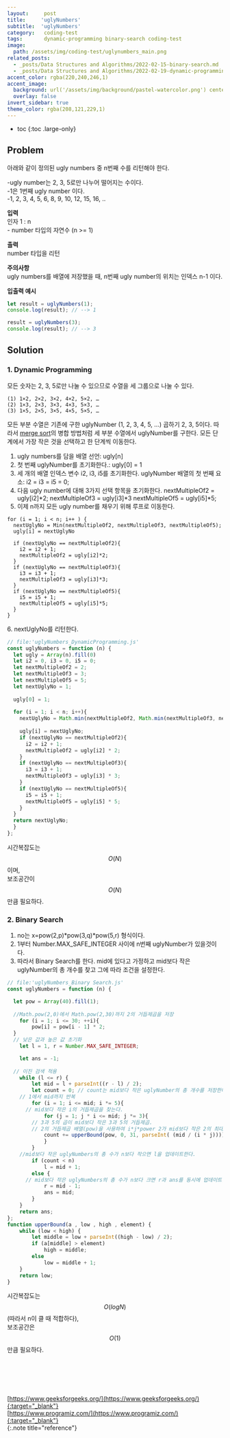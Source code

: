 ```yaml
---
layout:     post
title:     'uglyNumbers'
subtitle:  'uglyNumbers'
category:   coding-test 
tags:       dynamic-programming binary-search coding-test
image: 
  path: /assets/img/coding-test/uglynumbers_main.png
related_posts: 
  - _posts/Data Structures and Algorithms/2022-02-15-binary-search.md
  - _posts/Data Structures and Algorithms/2022-02-19-dynamic-programming.md
accent_color: rgba(220,240,246,1)
accent_image: 
  background: url('/assets/img/background/pastel-watercolor.png') center/cover 
  overlay: false
invert_sidebar: true
theme_color: rgba(208,121,229,1)
---
```


* toc
{:toc .large-only}

## Problem

아래와 같이 정의된 ugly numbers 중 n번째 수를 리턴해야 한다.

\-ugly number는 2, 3, 5로만 나누어 떨어지는 수이다. <br/>
\-1은 1번째 ugly number 이다. <br/>
\-1, 2, 3, 4, 5, 6, 8, 9, 10, 12, 15, 16, ..


**입력** <br/>
인자 1 : n <br/>
\- number 타입의 자연수 (n >= 1) <br/>

**출력** <br/>
number 타입을 리턴

**주의사항** <br/>
ugly numbers를 배열에 저장했을 때, n번째 ugly number의 위치는 인덱스 n-1 이다. <br/>

**입출력 예시**
~~~js
let result = uglyNumbers(1);
console.log(result); // --> 1

result = uglyNumbers(3);
console.log(result); // --> 3
~~~

## Solution

### 1. Dynamic Programming

모든 숫자는 2, 3, 5로만 나눌 수 있으므로 수열을 세 그룹으로 나눌 수 있다.
~~~
(1) 1×2, 2×2, 3×2, 4×2, 5×2, …
(2) 1×3, 2×3, 3×3, 4×3, 5×3, …
(3) 1×5, 2×5, 3×5, 4×5, 5×5, …
~~~
모든 부분 수열은 기존에 구한 uglyNumber (1, 2, 3, 4, 5, …) 곱하기 2, 3, 5이다. 따라서 [merge sort](/data-structures-and-algorithms/sort.html#7-merge-sort)의 병합 방법처럼 세 부분 수열에서 uglyNumber를 구한다. 모든 단계에서 가장 작은 것을 선택하고 한 단계씩 이동한다.

1. ugly numbers를 담을 배열 선언: ugly[n] <br/>
2. 첫 번째 uglyNumber를 초기화한다.: ugly[0] = 1 <br/>
3. 세 개의 배열 인덱스 변수 i2, i3, i5를 초기화한다.
  uglyNumber 배열의 첫 번째 요소:
    i2 = i3 = i5 = 0;
4. 다음 ugly number에 대해 3가지 선택 항목을 초기화한다.
  nextMultipleOf2 = ugly[i2]*2;
  nextMultipleOf3 = ugly[i3]*3
  nextMultipleOf5 = ugly[i5]*5;
5. 이제 n까지 모든 ugly number를 채우기 위해 루프로 이동한다.

~~~
for (i = 1; i < n; i++ ) {
  nextUglyNo = Min(nextMultipleOf2, nextMultipleOf3, nextMultipleOf5);
  ugly[i] = nextUglyNo

  if (nextUglyNo == nextMultipleOf2){
    i2 = i2 + 1;
    nextMultipleOf2 = ugly[i2]*2;
  }
  if (nextUglyNo == nextMultipleOf3){
    i3 = i3 + 1;
    nextMultipleOf3 = ugly[i3]*3;
  }
  if (nextUglyNo == nextMultipleOf5){
    i5 = i5 + 1;
    nextMultipleOf5 = ugly[i5]*5;
  }    
}
~~~

6\. nextUglyNo를 리턴한다.

~~~js
// file:'uglyNumbers_DynamicProgramming.js'
const uglyNumbers = function (n) {
  let ugly = Array(n).fill(0)
  let i2 = 0, i3 = 0, i5 = 0;
  let nextMultipleOf2 = 2;
  let nextMultipleOf3 = 3;
  let nextMultipleOf5 = 5;
  let nextUglyNo = 1;
 
  ugly[0] = 1;
 
  for (i = 1; i < n; i++){
    nextUglyNo = Math.min(nextMultipleOf2, Math.min(nextMultipleOf3, nextMultipleOf5));
 
    ugly[i] = nextUglyNo;
    if (nextUglyNo == nextMultipleOf2){
      i2 = i2 + 1;
      nextMultipleOf2 = ugly[i2] * 2;
    }
    if (nextUglyNo == nextMultipleOf3){
      i3 = i3 + 1;
      nextMultipleOf3 = ugly[i3] * 3;
    }
    if (nextUglyNo == nextMultipleOf5){
      i5 = i5 + 1;
      nextMultipleOf5 = ugly[i5] * 5;
    }
  }
  return nextUglyNo;
  }
}; 
~~~

시간복잡도는 $$O(N)$$이며, <br/>
보조공간이 $$O(N)$$만큼 필요하다.

### 2. Binary Search

1. no는 x=pow(2,p)*pow(3,q)*pow(5,r) 형식이다.
2. 1부터 Number.MAX_SAFE_INTEGER 사이에 n번째 uglyNumber가 있을것이다.
3. 따라서 Binary Search를 한다. mid에 있다고 가정하고 mid보다 작은 uglyNumber의 총 개수를 찾고 그에 따라 조건을 설정한다.

~~~js
// file:'uglyNumbers_Binary Search.js'
const uglyNumbers = function (n) {

  let pow = Array(40).fill(1);
	  
  //Math.pow(2,0)에서 Math.pow(2,30)까지 2의 거듭제곱을 저장
	for (i = 1; i <= 30; ++i){
		pow[i] = pow[i - 1] * 2;
  }
  // 낮은 값과 높은 값 초기화
	let l = 1, r = Number.MAX_SAFE_INTEGER;

	let ans = -1;
  
  // 이진 검색 적용
	while (l <= r) {
		let mid = l + parseInt((r - l) / 2); 
		let count = 0; // count는 mid보다 작은 uglyNumber의 총 개수를 저장한다.
    // 1에서 mid까지 반복
		for (i = 1; i <= mid; i *= 5){
      // mid보다 작은 i의 거듭제곱을 찾는다.
			for (j = 1; j * i <= mid; j *= 3){
        // 3과 5의 곱이 mid보다 작은 3과 5의 거듭제곱.
        // 2의 거듭제곱 배열(pow)을 사용하여 i*j*power 2가 mid보다 작은 2의 최대 거듭제곱을 찾는다.
	  		count += upperBound(pow, 0, 31, parseInt( (mid / (i * j))));
			}
		}
    //mid보다 작은 uglyNumbers의 총 수가 n보다 작으면 l을 업데이트한다.
		if (count < n)
			l = mid + 1;
		else {
      // mid보다 작은 uglyNumbers의 총 수가 n보다 크면 r과 ans를 동시에 업데이트한다.
			r = mid - 1;
			ans = mid;
		}
	}
	return ans;
};
function upperBound(a , low , high , element) {
	while (low < high) {
		let middle = low + parseInt((high - low) / 2);
		if (a[middle] > element)
			high = middle;
		else
			low = middle + 1;
	}
	return low;
}
~~~

시간복잡도는 $$O(logN)$$ (따라서 n이 클 때 적합하다), <br/>
보조공간은 $$O(1)$$만큼 필요하다.




<br/>
<br/>
<br/>
<br/>

[https://www.geeksforgeeks.org/](https://www.geeksforgeeks.org/){:target="_blank"}<br>
[https://www.programiz.com/](https://www.programiz.com/){:target="_blank"}<br>
{:.note title="reference"}